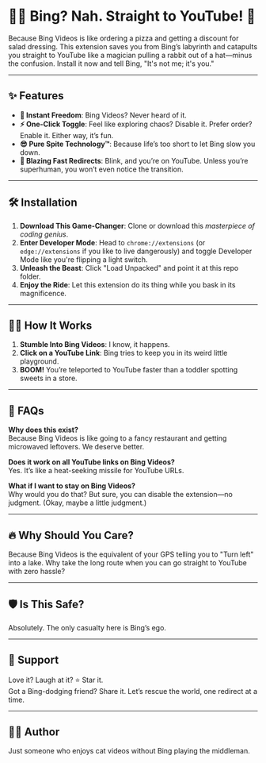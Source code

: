 # 🏃‍♀️ Bing? Nah. Straight to YouTube! 🎯  

Because Bing Videos is like ordering a pizza and getting a discount for salad dressing. This extension saves you from Bing’s labyrinth and catapults you straight to YouTube like a magician pulling a rabbit out of a hat—minus the confusion. Install it now and tell Bing, "It's not me; it's you."  

---

## ✨ Features  

- **🚀 Instant Freedom**: Bing Videos? Never heard of it.  
- **⚡ One-Click Toggle**: Feel like exploring chaos? Disable it. Prefer order? Enable it. Either way, it’s fun.  
- **😎 Pure Spite Technology™**: Because life’s too short to let Bing slow you down.  
- **🐇 Blazing Fast Redirects**: Blink, and you’re on YouTube. Unless you’re superhuman, you won’t even notice the transition.  

---

## 🛠 Installation  

1. **Download This Game-Changer**: Clone or download this *masterpiece of coding genius*.  
2. **Enter Developer Mode**: Head to `chrome://extensions` (or `edge://extensions` if you like to live dangerously) and toggle Developer Mode like you're flipping a light switch.  
3. **Unleash the Beast**: Click "Load Unpacked" and point it at this repo folder.  
4. **Enjoy the Ride**: Let this extension do its thing while you bask in its magnificence.  

---

## 🧙‍♂️ How It Works  

1. **Stumble Into Bing Videos**: I know, it happens.  
2. **Click on a YouTube Link**: Bing tries to keep you in its weird little playground.  
3. **BOOM!** You’re teleported to YouTube faster than a toddler spotting sweets in a store.  

---

## 🤔 FAQs  

**Why does this exist?**  
Because Bing Videos is like going to a fancy restaurant and getting microwaved leftovers. We deserve better.  

**Does it work on all YouTube links on Bing Videos?**  
Yes. It’s like a heat-seeking missile for YouTube URLs.  

**What if I want to stay on Bing Videos?**  
Why would you do that? But sure, you can disable the extension—no judgment. (Okay, maybe a little judgment.)  

---

## 🔥 Why Should You Care?  

Because Bing Videos is the equivalent of your GPS telling you to "Turn left" into a lake. Why take the long route when you can go straight to YouTube with zero hassle?  

---

## 🛡️ Is This Safe?  

Absolutely. The only casualty here is Bing’s ego.  

---

## 🌟 Support  

Love it? Laugh at it? ⭐ Star it.  
Got a Bing-dodging friend? Share it. Let’s rescue the world, one redirect at a time.  

---

## 👨‍💻 Author  

Just someone who enjoys cat videos without Bing playing the middleman.  

